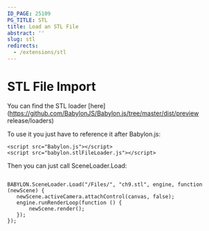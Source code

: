 ```yaml
---
ID_PAGE: 25109
PG_TITLE: STL
title: Load an STL File
abstract: ''
slug: stl
redirects:
  - /extensions/stl
---
```


# STL File Import

You can find the STL loader [here](https://github.com/BabylonJS/Babylon.js/tree/master/dist/preview release/loaders)

To use it you just have to reference it after Babylon.js:


```
<script src="Babylon.js"></script>
<script src="babylon.stlFileLoader.js"></script>
```

Then you can just call SceneLoader.Load:

```

BABYLON.SceneLoader.Load("/Files/", "ch9.stl", engine, function (newScene) {
   newScene.activeCamera.attachControl(canvas, false);
   engine.runRenderLoop(function () {
       newScene.render();
   });
});

```
